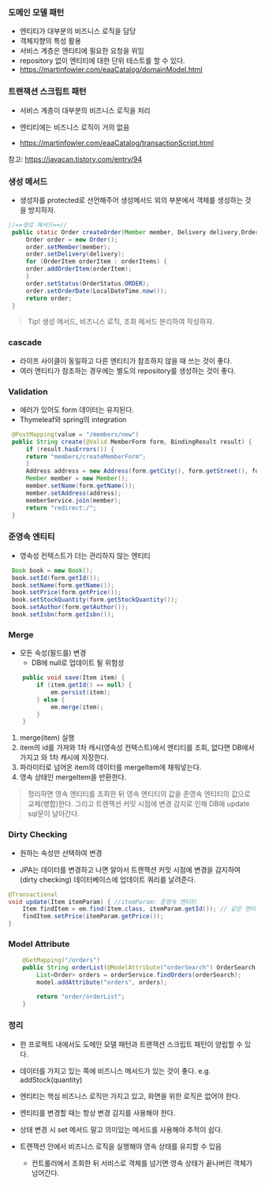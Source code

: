 ### 도메인 모델 패턴

- 엔티티가 대부분의 비즈니스 로직을 담당
- 객체지향의 특성 활용
- 서비스 계층은 엔티티에 필요한 요청을 위임
- repository 없이 엔티티에 대한 단위 테스트를 할 수 있다.
- https://martinfowler.com/eaaCatalog/domainModel.html



### 트랜잭션 스크립트 패턴

- 서비스 계층이 대부분의 비즈니스 로직을 처리
- 엔티티에는 비즈니스 로직이 거의 없음

- https://martinfowler.com/eaaCatalog/transactionScript.html

참고: https://javacan.tistory.com/entry/94



### 생성 메서드

- 생성자를 protected로 선언해주어 생성메서드 외의 부분에서 객체를 생성하는 것을 방지하자.

```java
//==생성 메서드==//
 public static Order createOrder(Member member, Delivery delivery,OrderItem... orderItems) {
     Order order = new Order();
     order.setMember(member);
     order.setDelivery(delivery);
     for (OrderItem orderItem : orderItems) {
     order.addOrderItem(orderItem);
     }
     order.setStatus(OrderStatus.ORDER);
     order.setOrderDate(LocalDateTime.now());
     return order;
 }

```

>  Tip! 생성 메서드, 비즈니스 로직, 조회 메서드 분리하여 작성하자.



### cascade

- 라이프 사이클이 동일하고 다른 엔티티가 참조하지 않을 때 쓰는 것이 좋다. 
- 여러 엔티티가 참조하는 경우에는 별도의 repository를 생성하는 것이 좋다.



### Validation

- 에러가 있어도 form 데이터는 유지된다. 
- Thymeleaf와 spring의 integration

```java
 @PostMapping(value = "/members/new")
 public String create(@Valid MemberForm form, BindingResult result) {
     if (result.hasErrors()) {
     return "members/createMemberForm";
     }
     Address address = new Address(form.getCity(), form.getStreet(), form.getZipcode());
     Member member = new Member();
     member.setName(form.getName());
     member.setAddress(address);
     memberService.join(member);
     return "redirect:/";
 }

```





### 준영속 엔티티

- 영속성 컨텍스트가 더는 관리하지 않는 엔티티

```java
 Book book = new Book();
 book.setId(form.getId());
 book.setName(form.getName());
 book.setPrice(form.getPrice());
 book.setStockQuantity(form.getStockQuantity());
 book.setAuthor(form.getAuthor());
 book.setIsbn(form.getIsbn());
```



### Merge

- 모든 속성(필드를) 변경 
  - DB에 null로 업데이트 될 위험성

```java
    public void save(Item item) {
        if (item.getId() == null) {
            em.persist(item);
        } else {
            em.merge(item);
        }
    }
```

1. merge(item) 실행
2. item의 id를 가져와 1차 캐시(영속성 컨텍스트)에서 엔티티를 조회, 없다면 DB에서 가지고 와 1차 캐시에 저장한다.
3. 파라미터로 넘어온 item의 데이터를 mergeItem에 채워넣는다.
4. 영속 상태인 mergeItem을 반환한다.

> 정리하면 영속 엔티티를 조회한 뒤 영속 엔티티의 값을 준영속 엔티티의 값으로 교체(병합)한다. 그리고 트랜잭션 커밋 시점에 변경 감지로 인해 DB에 update sql문이 날아간다.



### Dirty Checking

- 원하는 속성만 선택하여 변경

- JPA는 데이터를 변경하고 나면 알아서 트랜잭션 커밋 시점에 변경을 감지하여(dirty checking) 데이터베이스에 업데이트 쿼리를 날려준다.

```java
@Transactional
void update(Item itemParam) { //itemParam: 준영속 엔티티
    Item findItem = em.find(Item.class, itemParam.getId()); // 같은 엔티티를 조회
    findItem.setPrice(itemParam.getPrice()); 
}
```



### Model Attribute

```java
    @GetMapping("/orders")
    public String orderList(@ModelAttribute("orderSearch") OrderSearch orderSearch, Model model) {
        List<Order> orders = orderService.findOrders(orderSearch);
        model.addAttribute("orders", orders);

        return "order/orderList";
    }
```



### 정리

- 한 프로젝트 내에서도 도메인 모델 패턴과 트랜잭션 스크립트 패턴이 양립할 수 있다.

- 데이터를 가지고 있는 쪽에 비즈니스 메서드가 있는 것이 좋다. e.g. addStock(quantity)

- 엔티티는 핵심 비즈니스 로직만 가지고 있고, 화면을 위한 로직은 없어야 한다.
- 엔티티를 변경할 때는 항상 변경 감지를 사용해야 한다.

- 상태 변경 시 set 메서드 말고 의미있는 메서드를 사용해야 추적이 쉽다.

- 트랜잭션 안에서 비즈니스 로직을 실행해야 영속 상태를 유지할 수 있음
  - 컨트롤러에서 조회한 뒤 서비스로 객체를 넘기면 영속 상태가 끝나버린 객체가 넘어간다.

